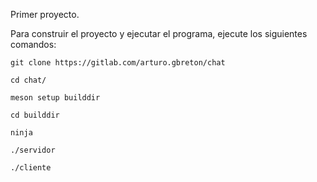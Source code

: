 Primer proyecto.

Para construir el proyecto y ejecutar el programa, ejecute los siguientes comandos:

`git clone https://gitlab.com/arturo.gbreton/chat`

`cd chat/`

`meson setup builddir`

`cd builddir`

`ninja`

`./servidor`

`./cliente`

